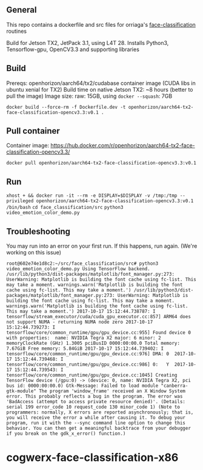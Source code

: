 ## General
This repo contains a dockerfile and src files for orriaga's [face-classification](https://github.com/oarriaga/face_classification) routines

Build for Jetson TX2, JetPack 3.1, using L4T 28.
Installs Python3, Tensorflow-gpu, OpenCV3.3 and supporting libraries

## Build
Prereqs: openhorizon/aarch64/tx2/cudabase container image (CUDA libs in ubuntu xenial for TX2)
Build time on native Jetson TX2: ~8 hours (better to pull the image) 
Image size: raw: 15GB, using `docker --squash`: 7GB

`docker build --force-rm -f Dockerfile.dev -t openhorizon/aarch64-tx2-face-classification-opencv3.3:v0.1 .`

## Pull container
Container image: https://hub.docker.com/r/openhorizon/aarch64-tx2-face-classification-opencv3.3/

`docker pull openhorizon/aarch64-tx2-face-classification-opencv3.3:v0.1`

## Run
`xhost + && docker run -it --rm -e DISPLAY=$DISPLAY -v /tmp:/tmp --privileged openhorizon/aarch64-tx2-face-classification-opencv3.3:v0.1 /bin/bash`
`cd face_classification/src`
`python3 video_emotion_color_demo.py`

## Troubleshooting
You may run into an error on your first run.  If this happens, run again. (We're working on this issue)

`root@602e74e1d8c2:~/src/face_classification/src# python3 video_emotion_color_demo.py
Using TensorFlow backend.
/usr/lib/python3/dist-packages/matplotlib/font_manager.py:273: UserWarning: Matplotlib is building the font cache using fc-list. This may take a moment.
  warnings.warn('Matplotlib is building the font cache using fc-list. This may take a moment.')
/usr/lib/python3/dist-packages/matplotlib/font_manager.py:273: UserWarning: Matplotlib is building the font cache using fc-list. This may take a moment.
  warnings.warn('Matplotlib is building the font cache using fc-list. This may take a moment.')
2017-10-17 15:12:44.738787: I tensorflow/stream_executor/cuda/cuda_gpu_executor.cc:857] ARM64 does not support NUMA - returning NUMA node zero
2017-10-17 15:12:44.739273: I tensorflow/core/common_runtime/gpu/gpu_device.cc:955] Found device 0 with properties: 
name: NVIDIA Tegra X2
major: 6 minor: 2 memoryClockRate (GHz) 1.3005
pciBusID 0000:00:00.0
Total memory: 7.67GiB
Free memory: 5.84GiB
2017-10-17 15:12:44.739402: I tensorflow/core/common_runtime/gpu/gpu_device.cc:976] DMA: 0 
2017-10-17 15:12:44.739468: I tensorflow/core/common_runtime/gpu/gpu_device.cc:986] 0:   Y 
2017-10-17 15:12:44.739543: I tensorflow/core/common_runtime/gpu/gpu_device.cc:1045] Creating TensorFlow device (/gpu:0) -> (device: 0, name: NVIDIA Tegra X2, pci bus id: 0000:00:00.0)
Gtk-Message: Failed to load module "canberra-gtk-module"
The program 'window_frame' received an X Window System error.
This probably reflects a bug in the program.
The error was 'BadAccess (attempt to access private resource denied)'.
  (Details: serial 199 error_code 10 request_code 130 minor_code 1)
  (Note to programmers: normally, X errors are reported asynchronously;
   that is, you will receive the error a while after causing it.
   To debug your program, run it with the --sync command line
   option to change this behavior. You can then get a meaningful
   backtrace from your debugger if you break on the gdk_x_error() function.)`



# cogwerx-face-classification-x86
